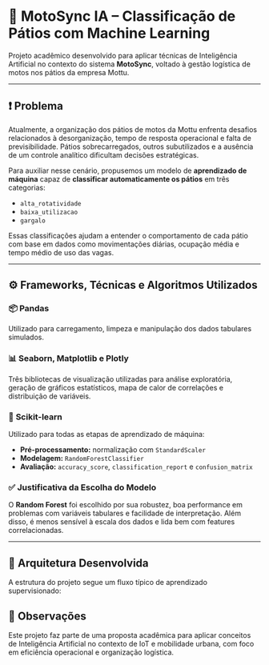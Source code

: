 # 🧠 MotoSync IA – Classificação de Pátios com Machine Learning

Projeto acadêmico desenvolvido para aplicar técnicas de Inteligência Artificial no contexto do sistema **MotoSync**, voltado à gestão logística de motos nos pátios da empresa Mottu.

---

## ❗ Problema

Atualmente, a organização dos pátios de motos da Mottu enfrenta desafios relacionados à desorganização, tempo de resposta operacional e falta de previsibilidade. Pátios sobrecarregados, outros subutilizados e a ausência de um controle analítico dificultam decisões estratégicas.

Para auxiliar nesse cenário, propusemos um modelo de **aprendizado de máquina** capaz de **classificar automaticamente os pátios** em três categorias:

- `alta_rotatividade`
- `baixa_utilizacao`
- `gargalo`

Essas classificações ajudam a entender o comportamento de cada pátio com base em dados como movimentações diárias, ocupação média e tempo médio de uso das vagas.

---

## ⚙️ Frameworks, Técnicas e Algoritmos Utilizados

### 📦 **Pandas**
Utilizado para carregamento, limpeza e manipulação dos dados tabulares simulados.

### 📊 **Seaborn, Matplotlib e Plotly**
Três bibliotecas de visualização utilizadas para análise exploratória, geração de gráficos estatísticos, mapa de calor de correlações e distribuição de variáveis.

### 🤖 **Scikit-learn**
Utilizado para todas as etapas de aprendizado de máquina:
- **Pré-processamento:** normalização com `StandardScaler`
- **Modelagem:** `RandomForestClassifier`
- **Avaliação:** `accuracy_score`, `classification_report` e `confusion_matrix`

### ✅ **Justificativa da Escolha do Modelo**
O **Random Forest** foi escolhido por sua robustez, boa performance em problemas com variáveis tabulares e facilidade de interpretação. Além disso, é menos sensível à escala dos dados e lida bem com features correlacionadas.

---

## 🧱 Arquitetura Desenvolvida

A estrutura do projeto segue um fluxo típico de aprendizado supervisionado:



## 📌 Observações

Este projeto faz parte de uma proposta acadêmica para aplicar conceitos de Inteligência Artificial no contexto de IoT e mobilidade urbana, com foco em eficiência operacional e organização logística.
